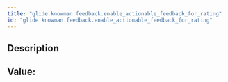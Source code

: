 ```yaml
---
title: "glide.knowman.feedback.enable_actionable_feedback_for_rating"
id: "glide.knowman.feedback.enable_actionable_feedback_for_rating"
---
```

## Description



## Value: 
```

```